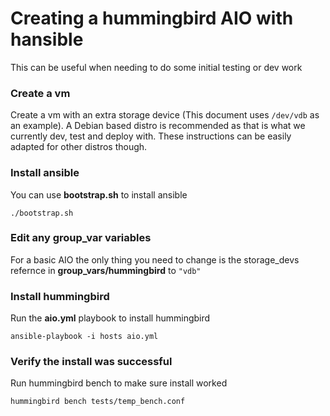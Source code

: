 # Creating a hummingbird AIO with hansible
This can be useful when needing to do some initial testing or dev work

###  Create a vm
Create a vm with an extra storage device (This document uses `/dev/vdb` as an example).  A Debian based distro is recommended as that is what we currently dev, test and deploy with.  These instructions can be easily adapted for other distros though.

### Install ansible
You can use **bootstrap.sh** to install ansible
```
./bootstrap.sh
```

### Edit any group_var variables
For a basic AIO the only thing you need to change is the storage_devs refernce in **group_vars/hummingbird** to `"vdb"`


### Install hummingbird
Run the **aio.yml** playbook to install hummingbird
```
ansible-playbook -i hosts aio.yml
```

### Verify the install was successful 
Run hummingbird bench to make sure install worked
```
hummingbird bench tests/temp_bench.conf
```




